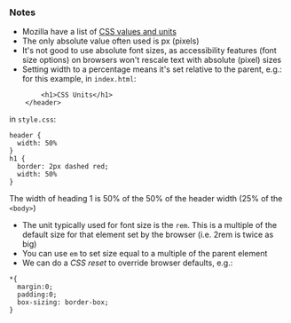 ### Notes
- Mozilla have a list of [CSS values and units](https://developer.mozilla.org/en-US/docs/Learn/CSS/Building_blocks/Values_and_units)
- The only absolute value often used is px (pixels)
- It's not good to use absolute font sizes, as accessibility features (font size options) on browsers won't rescale text with absolute (pixel) sizes
- Setting width to a percentage means it's set relative to the parent, e.g.: for this example,
in `index.html`:
```     <header>
        <h1>CSS Units</h1>
    </header>
```
in `style.css`:
```
header {
  width: 50%
}
h1 {
  border: 2px dashed red;
  width: 50%
}
```
The width of heading 1 is 50% of the 50% of the header width (25% of the `<body>`)
- The unit typically used for font size is the `rem`. This is a multiple of the default size for that element set by the browser (i.e. 2rem is twice as big)
- You can use `em` to set size equal to a multiple of the parent element
- We can do a *CSS reset* to override browser defaults, e.g.:
```
*{
  margin:0;
  padding:0;
  box-sizing: border-box;
}
```